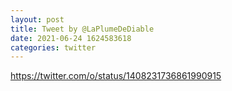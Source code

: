 ```yaml
--- 
layout: post 
title: Tweet by @LaPlumeDeDiable 
date: 2021-06-24 1624583618 
categories: twitter 
--- 
```

https://twitter.com/o/status/1408231736861990915